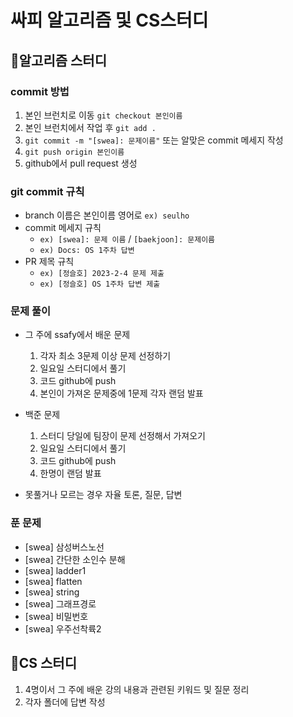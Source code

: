 # 싸피 알고리즘 및 CS스터디

## 📌알고리즘 스터디

### commit 방법

1. 본인 브런치로 이동 `git checkout 본인이름`
2. 본인 브런치에서 작업 후 `git add .`
3. `git commit -m "[swea]: 문제이름"` 또는 알맞은 commit 메세지 작성
4. `git push origin 본인이름`
5. github에서 pull request 생성

### git commit 규칙

- branch 이름은 본인이름 영어로 `ex) seulho`
- commit 메세지 규칙
  - `ex) [swea]: 문제 이름` / `[baekjoon]: 문제이름`
  - `ex) Docs: OS 1주차 답변`
- PR 제목 규칙
  - `ex) [정슬호] 2023-2-4 문제 제출`
  - `ex) [정슬호] OS 1주차 답변 제출`

### 문제 풀이

- 그 주에 ssafy에서 배운 문제
  1. 각자 최소 3문제 이상 문제 선정하기
  2. 일요일 스터디에서 풀기
  3. 코드 github에 push
  4. 본인이 가져온 문제중에 1문제 각자 랜덤 발표
- 백준 문제

  1. 스터디 당일에 팀장이 문제 선정해서 가져오기
  2. 일요일 스터디에서 풀기
  3. 코드 github에 push
  4. 한명이 랜덤 발표

- 못풀거나 모르는 경우 자율 토론, 질문, 답변

### 푼 문제

- [swea] 삼성버스노선
- [swea] 간단한 소인수 분해
- [swea] ladder1
- [swea] flatten
- [swea] string
- [swea] 그래프경로
- [swea] 비밀번호
- [swea] 우주선착륙2

## 📌CS 스터디

1. 4명이서 그 주에 배운 강의 내용과 관련된 키워드 및 질문 정리
2. 각자 폴더에 답변 작성
